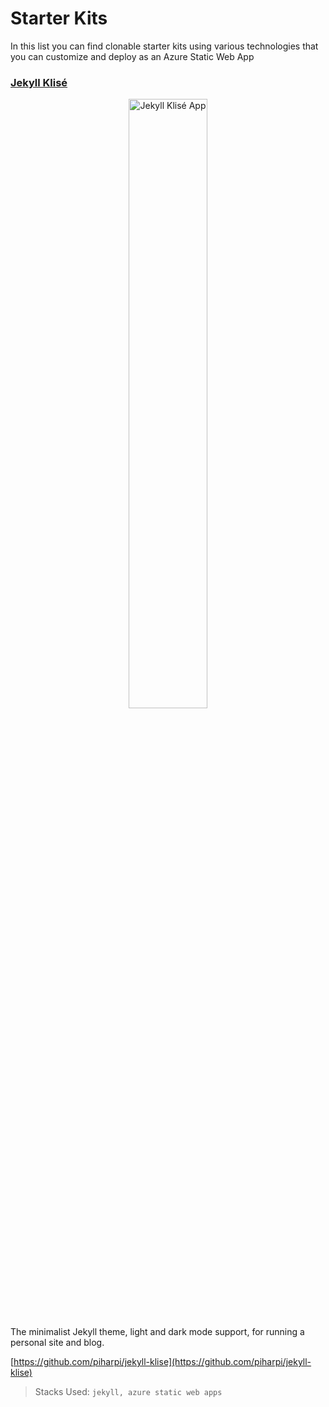 # Starter Kits

In this list you can find clonable starter kits using various technologies that you can customize and deploy as an Azure Static Web App


### **[Jekyll Klisé](https://kind-mud-078c0040f.azurestaticapps.net/)**

<p align="center">
  <img src="https://user-images.githubusercontent.com/1573904/140623989-08e6edd6-6874-4c3b-b5df-6f6d3de623a7.png" alt="Jekyll Klisé App" width="50%" height="50%">
</p>

The minimalist Jekyll theme, light and dark mode support, for running a personal site and blog.

[https://github.com/piharpi/jekyll-klise](https://github.com/piharpi/jekyll-klise)

> Stacks Used: `jekyll, azure static web apps`
